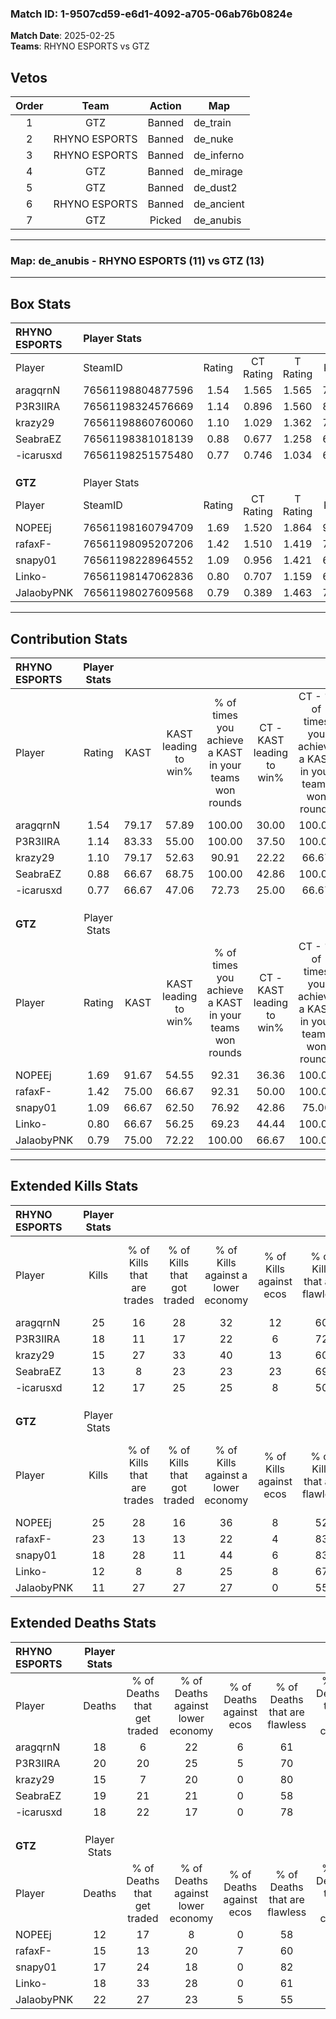 ### Match ID: 1-9507cd59-e6d1-4092-a705-06ab76b0824e  
**Match Date**: 2025-02-25  
**Teams**: RHYNO ESPORTS vs GTZ  

## Vetos  

| Order | Team | Action | Map |
| :---: | :--: | :----: | --- |
| 1 | GTZ | Banned | de_train |
| 2 | RHYNO ESPORTS | Banned | de_nuke |
| 3 | RHYNO ESPORTS | Banned | de_inferno |
| 4 | GTZ | Banned | de_mirage |
| 5 | GTZ | Banned | de_dust2 |
| 6 | RHYNO ESPORTS | Banned | de_ancient |
| 7 | GTZ | Picked | de_anubis |

---  

### **Map**: de_anubis - RHYNO ESPORTS (11) vs GTZ (13)  
---  

## Box Stats  

| **RHYNO ESPORTS** | Player Stats      |        |           |          |       |       |       |         |        |      |     |
| :- | :- | :-: | :-: | :-: | :-: | :-: | :-: | :-: | :-: | :-: | :-: |
| Player            | SteamID           | Rating | CT Rating | T Rating | KAST  |  ADR  | Kills | Assists | Deaths | K/D  | HS% |
| aragqrnN          | 76561198804877596 |  1.54  |   1.565   |  1.565   | 79.17 | 118.6 |  25   |    5    |   18   | 1.39 | 52  |
| P3R3IIRA          | 76561198324576669 |  1.14  |   0.896   |  1.560   | 83.33 | 78.0  |  18   |    3    |   20   | 0.90 | 72  |
| krazy29           | 76561198860760060 |  1.10  |   1.029   |  1.362   | 79.17 | 73.9  |  15   |    4    |   15   | 1.00 | 20  |
| SeabraEZ          | 76561198381018139 |  0.88  |   0.677   |  1.258   | 66.67 | 79.8  |  13   |    7    |   19   | 0.68 | 61  |
| -icarusxd         | 76561198251575480 |  0.77  |   0.746   |  1.034   | 66.67 | 54.2  |  12   |    3    |   18   | 0.67 | 50  |
|                   |                   |        |           |          |       |       |       |         |        |      |     |
|                   |                   |        |           |          |       |       |       |         |        |      |     |
|                   |                   |        |           |          |       |       |       |         |        |      |     |
| **GTZ**           | Player Stats      |        |           |          |       |       |       |         |        |      |     |
| Player            | SteamID           | Rating | CT Rating | T Rating | KAST  |  ADR  | Kills | Assists | Deaths | K/D  | HS% |
| NOPEEj            | 76561198160794709 |  1.69  |   1.520   |  1.864   | 91.67 | 95.9  |  25   |    5    |   12   | 2.08 | 52  |
| rafaxF-           | 76561198095207206 |  1.42  |   1.510   |  1.419   | 75.00 | 92.2  |  23   |    5    |   15   | 1.53 | 17  |
| snapy01           | 76561198228964552 |  1.09  |   0.956   |  1.421   | 66.67 | 77.9  |  18   |    5    |   17   | 1.06 | 44  |
| Linko-            | 76561198147062836 |  0.80  |   0.707   |  1.159   | 66.67 | 58.1  |  12   |    8    |   18   | 0.67 | 66  |
| JalaobyPNK        | 76561198027609568 |  0.79  |   0.389   |  1.463   | 75.00 | 72.8  |  11   |   10    |   22   | 0.50 | 90  |
---  

## Contribution Stats  

| **RHYNO ESPORTS** | Player Stats |       |                      |                                                        |                           |                                                             |                          |                                                            |
| :- | :-: | :-: | :-: | :-: | :-: | :-: | :-: | :-: |
| Player            |    Rating    | KAST  | KAST leading to win% | % of times you achieve a KAST in your teams won rounds | CT - KAST leading to win% | CT - % of times you achieve a KAST in your teams won rounds | T - KAST leading to win% | T - % of times you achieve a KAST in your teams won rounds |
| aragqrnN          |     1.54     | 79.17 |        57.89         |                         100.00                         |           30.00           |                           100.00                            |          88.89           |                           100.00                           |
| P3R3IIRA          |     1.14     | 83.33 |        55.00         |                         100.00                         |           37.50           |                           100.00                            |          66.67           |                           100.00                           |
| krazy29           |     1.10     | 79.17 |        52.63         |                         90.91                          |           22.22           |                            66.67                            |          80.00           |                           100.00                           |
| SeabraEZ          |     0.88     | 66.67 |        68.75         |                         100.00                         |           42.86           |                           100.00                            |          88.89           |                           100.00                           |
| -icarusxd         |     0.77     | 66.67 |        47.06         |                         72.73                          |           25.00           |                            66.67                            |          66.67           |                           75.00                            |
|                   |              |       |                      |                                                        |                           |                                                             |                          |                                                            |
|                   |              |       |                      |                                                        |                           |                                                             |                          |                                                            |
|                   |              |       |                      |                                                        |                           |                                                             |                          |                                                            |
| **GTZ**           | Player Stats |       |                      |                                                        |                           |                                                             |                          |                                                            |
| Player            |    Rating    | KAST  | KAST leading to win% | % of times you achieve a KAST in your teams won rounds | CT - KAST leading to win% | CT - % of times you achieve a KAST in your teams won rounds | T - KAST leading to win% | T - % of times you achieve a KAST in your teams won rounds |
| NOPEEj            |     1.69     | 91.67 |        54.55         |                         92.31                          |           36.36           |                           100.00                            |          72.73           |                           88.89                            |
| rafaxF-           |     1.42     | 75.00 |        66.67         |                         92.31                          |           50.00           |                           100.00                            |          80.00           |                           88.89                            |
| snapy01           |     1.09     | 66.67 |        62.50         |                         76.92                          |           42.86           |                            75.00                            |          77.78           |                           77.78                            |
| Linko-            |     0.80     | 66.67 |        56.25         |                         69.23                          |           44.44           |                           100.00                            |          71.43           |                           55.56                            |
| JalaobyPNK        |     0.79     | 75.00 |        72.22         |                         100.00                         |           66.67           |                           100.00                            |          75.00           |                           100.00                           |
---  

## Extended Kills Stats  

| **RHYNO ESPORTS** | Player Stats |                            |                            |                                    |                         |                              |                                 |                                       |                    |           |
| :- | :-: | :-: | :-: | :-: | :-: | :-: | :-: | :-: | :-: | :-: |
| Player            |    Kills     | % of Kills that are trades | % of Kills that got traded | % of Kills against a lower economy | % of Kills against ecos | % of Kills that are flawless | % of Kills that are close duels | % of Kills that are assisted by flash | Pistol Round Kills | AWP Kills |
| aragqrnN          |      25      |             16             |             28             |                 32                 |           12            |              60              |                8                |                   4                   |         0          |     2     |
| P3R3IIRA          |      18      |             11             |             17             |                 22                 |            6            |              72              |                0                |                   6                   |         1          |     1     |
| krazy29           |      15      |             27             |             33             |                 40                 |           13            |              60              |                0                |                   0                   |         7          |     1     |
| SeabraEZ          |      13      |             8              |             23             |                 23                 |           23            |              69              |                8                |                   8                   |         0          |     2     |
| -icarusxd         |      12      |             17             |             25             |                 25                 |            8            |              50              |               25                |                   0                   |         0          |     1     |
|                   |              |                            |                            |                                    |                         |                              |                                 |                                       |                    |           |
|                   |              |                            |                            |                                    |                         |                              |                                 |                                       |                    |           |
|                   |              |                            |                            |                                    |                         |                              |                                 |                                       |                    |           |
| **GTZ**           | Player Stats |                            |                            |                                    |                         |                              |                                 |                                       |                    |           |
| Player            |    Kills     | % of Kills that are trades | % of Kills that got traded | % of Kills against a lower economy | % of Kills against ecos | % of Kills that are flawless | % of Kills that are close duels | % of Kills that are assisted by flash | Pistol Round Kills | AWP Kills |
| NOPEEj            |      25      |             28             |             16             |                 36                 |            8            |              52              |                8                |                   0                   |         0          |     3     |
| rafaxF-           |      23      |             13             |             13             |                 22                 |            4            |              83              |                0                |                   0                   |         12         |     0     |
| snapy01           |      18      |             28             |             11             |                 44                 |            6            |              83              |                0                |                   6                   |         1          |     0     |
| Linko-            |      12      |             8              |             8              |                 25                 |            8            |              67              |                8                |                   0                   |         0          |     5     |
| JalaobyPNK        |      11      |             27             |             27             |                 27                 |            0            |              55              |               18                |                   9                   |         0          |     1     |
## Extended Deaths Stats  

| **RHYNO ESPORTS** | Player Stats |                             |                                   |                          |                               |                            |                           |               |
| :- | :-: | :-: | :-: | :-: | :-: | :-: | :-: | :-: |
| Player            |    Deaths    | % of Deaths that get traded | % of Deaths against lower economy | % of Deaths against ecos | % of Deaths that are flawless | % of Deaths that are close | % of Deaths while blinded | Deaths to AWP |
| aragqrnN          |      18      |              6              |                22                 |            6             |              61               |             11             |             0             |       4       |
| P3R3IIRA          |      20      |             20              |                25                 |            5             |              70               |             10             |            10             |       3       |
| krazy29           |      15      |              7              |                20                 |            0             |              80               |             0              |             0             |       2       |
| SeabraEZ          |      19      |             21              |                21                 |            0             |              58               |             0              |             0             |       1       |
| -icarusxd         |      18      |             22              |                17                 |            0             |              78               |             6              |             0             |       3       |
|                   |              |                             |                                   |                          |                               |                            |                           |               |
|                   |              |                             |                                   |                          |                               |                            |                           |               |
|                   |              |                             |                                   |                          |                               |                            |                           |               |
| **GTZ**           | Player Stats |                             |                                   |                          |                               |                            |                           |               |
| Player            |    Deaths    | % of Deaths that get traded | % of Deaths against lower economy | % of Deaths against ecos | % of Deaths that are flawless | % of Deaths that are close | % of Deaths while blinded | Deaths to AWP |
| NOPEEj            |      12      |             17              |                 8                 |            0             |              58               |             8              |             0             |       1       |
| rafaxF-           |      15      |             13              |                20                 |            7             |              60               |             7              |             7             |       1       |
| snapy01           |      17      |             24              |                18                 |            0             |              82               |             0              |             6             |       2       |
| Linko-            |      18      |             33              |                28                 |            0             |              61               |             0              |             0             |       2       |
| JalaobyPNK        |      22      |             27              |                23                 |            5             |              55               |             18             |             5             |       2       |
